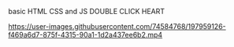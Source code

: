 basic HTML CSS and JS DOUBLE CLICK HEART

https://user-images.githubusercontent.com/74584768/197959126-f469a6d7-875f-4315-90a1-1d2a437ee6b2.mp4

